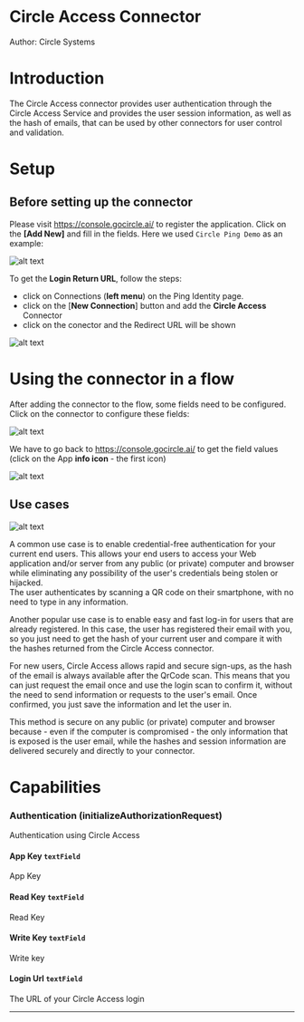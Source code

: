 # Circle Access Connector

Author: Circle Systems

# Introduction

The Circle Access connector provides user authentication through the Circle Access Service and provides the user session information,
as well as the hash of emails, that can be used by other connectors for user control and validation.

# Setup

## Before setting up the connector

Please visit https://console.gocircle.ai/ to register the application.
Click on the **[Add New]** and fill in the fields. Here we used `Circle Ping Demo` as an example:

![alt text](images/circle_access_console.png)

To get the **Login Return URL**, follow the steps:

- click on Connections (**left menu**) on the Ping Identity page.
- click on the [**New Connection**] button and add the **Circle Access** Connector
- click on the conector and the Redirect URL will be shown

![alt text](images/ping_identity.png)

# Using the connector in a flow

After adding the connector to the flow, some fields need to be configured.<br>
Click on the connector to configure these fields:

![alt text](images/authentication.png)

We have to go back to https://console.gocircle.ai/ to get the field values (click on the App **info icon** - the first icon)

![alt text](images/field_settings.png)

## Use cases

![alt text](images/flow.png)

A common use case is to enable credential-free authentication for your current end users.
This allows your end users to access your Web application and/or server from any public (or private) computer and browser while eliminating any possibility of the user's credentials being stolen or hijacked.  
The user authenticates by scanning a QR code on their smartphone, with no need to type in any information.

Another popular use case is to enable easy and fast log-in for users that are already registered.
In this case, the user has registered their email with you, so you just need to get the hash of your current user and compare it with the hashes returned from the Circle Access connector.

For new users, Circle Access allows rapid and secure sign-ups, as the hash of the email is always available after the QrCode scan. This means that you can just request the email once and use the login scan to confirm it, without the need to send information or requests to the user's email. Once confirmed, you just save the information and let the user in.

This method is secure on any public (or private) computer and browser because - even if the computer is compromised - the only information that is exposed is the user email, while the hashes and session information are delivered securely and directly to your connector.

# Capabilities

### Authentication (initializeAuthorizationRequest)


Authentication using Circle Access

#### App Key `textField`


App Key

#### Read Key `textField`


Read Key

#### Write Key `textField`


Write key

#### Login Url `textField`


The URL of your Circle Access login

---

